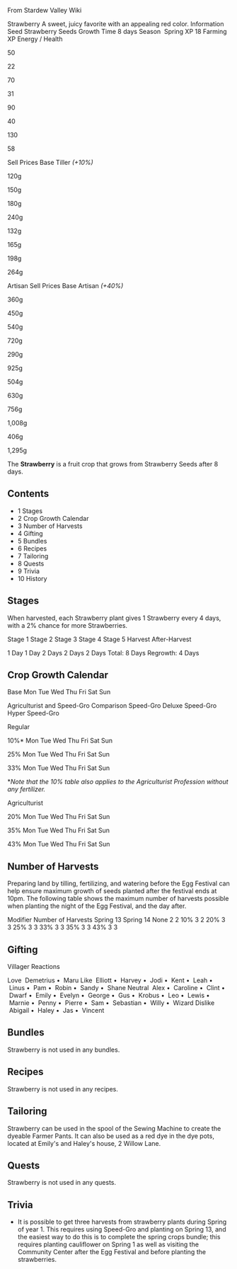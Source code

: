 From Stardew Valley Wiki

Strawberry A sweet, juicy favorite with an appealing red color. Information Seed Strawberry Seeds Growth Time 8 days Season  Spring XP 18 Farming XP Energy / Health

50

22

70

31

90

40

130

58

Sell Prices Base Tiller *(+10%)*

120g

150g

180g

240g

132g

165g

198g

264g

Artisan Sell Prices Base Artisan *(+40%)*

360g

450g

540g

720g

290g

925g

504g

630g

756g

1,008g

406g

1,295g

The **Strawberry** is a fruit crop that grows from Strawberry Seeds after 8 days.

## Contents

- 1 Stages
- 2 Crop Growth Calendar
- 3 Number of Harvests
- 4 Gifting
- 5 Bundles
- 6 Recipes
- 7 Tailoring
- 8 Quests
- 9 Trivia
- 10 History

## Stages

When harvested, each Strawberry plant gives 1 Strawberry every 4 days, with a 2% chance for more Strawberries.

Stage 1 Stage 2 Stage 3 Stage 4 Stage 5 Harvest After-Harvest

1 Day 1 Day 2 Days 2 Days 2 Days Total: 8 Days Regrowth: 4 Days

## Crop Growth Calendar

Base Mon Tue Wed Thu Fri Sat Sun

Agriculturist and Speed-Gro Comparison Speed-Gro Deluxe Speed-Gro Hyper Speed-Gro

Regular

10%* Mon Tue Wed Thu Fri Sat Sun

25% Mon Tue Wed Thu Fri Sat Sun

33% Mon Tue Wed Thu Fri Sat Sun

\**Note that the 10% table also applies to the Agriculturist Profession without any fertilizer.*

Agriculturist

20% Mon Tue Wed Thu Fri Sat Sun

35% Mon Tue Wed Thu Fri Sat Sun

43% Mon Tue Wed Thu Fri Sat Sun

## Number of Harvests

Preparing land by tilling, fertilizing, and watering before the Egg Festival can help ensure maximum growth of seeds planted after the festival ends at 10pm. The following table shows the maximum number of harvests possible when planting the night of the Egg Festival, and the day after.

Modifier Number of Harvests Spring 13 Spring 14 None 2 2 10% 3 2 20% 3 3 25% 3 3 33% 3 3 35% 3 3 43% 3 3

## Gifting

Villager Reactions

Love  Demetrius •  Maru Like  Elliott •  Harvey •  Jodi •  Kent •  Leah •  Linus •  Pam •  Robin •  Sandy •  Shane Neutral  Alex •  Caroline •  Clint •  Dwarf •  Emily •  Evelyn •  George •  Gus •  Krobus •  Leo •  Lewis •  Marnie •  Penny •  Pierre •  Sam •  Sebastian •  Willy •  Wizard Dislike  Abigail •  Haley •  Jas •  Vincent

## Bundles

Strawberry is not used in any bundles.

## Recipes

Strawberry is not used in any recipes.

## Tailoring

Strawberry can be used in the spool of the Sewing Machine to create the dyeable Farmer Pants. It can also be used as a red dye in the dye pots, located at Emily's and Haley's house, 2 Willow Lane.

## Quests

Strawberry is not used in any quests.

## Trivia

- It is possible to get three harvests from strawberry plants during Spring of year 1. This requires using Speed-Gro and planting on Spring 13, and the easiest way to do this is to complete the spring crops bundle; this requires planting cauliflower on Spring 1 as well as visiting the Community Center after the Egg Festival and before planting the strawberries.